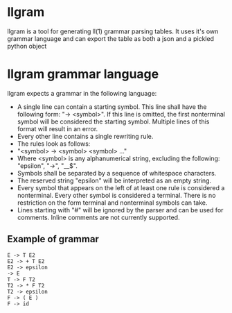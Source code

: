 # llgram
llgram is a tool for generating ll(1) grammar parsing tables. It uses it's own grammar language and can export the table as both a json and a pickled python object

# llgram grammar language
llgram expects a grammar in the following language:
+ A single line can contain a starting symbol. This line shall have the following form: "-> &lt;symbol>". If this line is omitted, the first nonterminal symbol will be considered the starting symbol. Multiple lines of this format will result in an error.
+ Every other line contains a single rewriting rule.
+ The rules look as follows:
 + "&lt;symbol> -> &lt;symbol> &lt;symbol> ..."
 + Where &lt;symbol> is any alphanumerical string, excluding the following: "epsilon", "->", "__$".
 + Symbols shall be separated by a sequence of whitespace characters.
 + The reserved string "epsilon" will be interpreted as an empty string.
+ Every symbol that appears on the left of at least one rule is considered a nonterminal. Every other symbol is considered a terminal. There is no restriction on the form terminal and nonterminal symbols can take.
+ Lines starting with "#" will be ignored by the parser and can be used for comments. Inline comments are not currently supported.

## Example of grammar
```
E -> T E2
E2 -> + T E2
E2 -> epsilon
-> E
T -> F T2
T2 -> * F T2
T2 -> epsilon
F -> ( E )
F -> id
```
